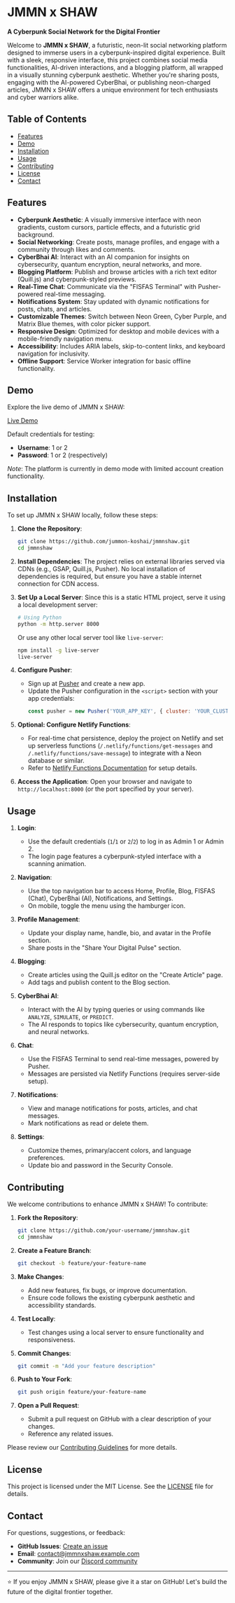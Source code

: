 # JMMN x SHAW


**A Cyberpunk Social Network for the Digital Frontier**

Welcome to **JMMN x SHAW**, a futuristic, neon-lit social networking platform designed to immerse users in a cyberpunk-inspired digital experience. Built with a sleek, responsive interface, this project combines social media functionalities, AI-driven interactions, and a blogging platform, all wrapped in a visually stunning cyberpunk aesthetic. Whether you're sharing posts, engaging with the AI-powered CyberBhai, or publishing neon-charged articles, JMMN x SHAW offers a unique environment for tech enthusiasts and cyber warriors alike.

## Table of Contents

- [Features](#features)
- [Demo](#demo)
- [Installation](#installation)
- [Usage](#usage)
- [Contributing](#contributing)
- [License](#license)
- [Contact](#contact)

## Features

- **Cyberpunk Aesthetic**: A visually immersive interface with neon gradients, custom cursors, particle effects, and a futuristic grid background.
- **Social Networking**: Create posts, manage profiles, and engage with a community through likes and comments.
- **CyberBhai AI**: Interact with an AI companion for insights on cybersecurity, quantum encryption, neural networks, and more.
- **Blogging Platform**: Publish and browse articles with a rich text editor (Quill.js) and cyberpunk-styled previews.
- **Real-Time Chat**: Communicate via the "FISFAS Terminal" with Pusher-powered real-time messaging.
- **Notifications System**: Stay updated with dynamic notifications for posts, chats, and articles.
- **Customizable Themes**: Switch between Neon Green, Cyber Purple, and Matrix Blue themes, with color picker support.
- **Responsive Design**: Optimized for desktop and mobile devices with a mobile-friendly navigation menu.
- **Accessibility**: Includes ARIA labels, skip-to-content links, and keyboard navigation for inclusivity.
- **Offline Support**: Service Worker integration for basic offline functionality.

## Demo

Explore the live demo of JMMN x SHAW:

[Live Demo](https://jmmnshaw.netlify.app)

Default credentials for testing:
- **Username**: 1 or 2
- **Password**: 1 or 2 (respectively)

*Note*: The platform is currently in demo mode with limited account creation functionality.

## Installation

To set up JMMN x SHAW locally, follow these steps:

1. **Clone the Repository**:
   ```bash
   git clone https://github.com/jummon-koshai/jmmnshaw.git
   cd jmmnshaw
   ```

2. **Install Dependencies**:
   The project relies on external libraries served via CDNs (e.g., GSAP, Quill.js, Pusher). No local installation of dependencies is required, but ensure you have a stable internet connection for CDN access.

3. **Set Up a Local Server**:
   Since this is a static HTML project, serve it using a local development server:
   ```bash
   # Using Python
   python -m http.server 8000
   ```
   Or use any other local server tool like `live-server`:
   ```bash
   npm install -g live-server
   live-server
   ```

4. **Configure Pusher**:
   - Sign up at [Pusher](https://pusher.com/) and create a new app.
   - Update the Pusher configuration in the `<script>` section with your app credentials:
     ```javascript
     const pusher = new Pusher('YOUR_APP_KEY', { cluster: 'YOUR_CLUSTER' });
     ```

5. **Optional: Configure Netlify Functions**:
   - For real-time chat persistence, deploy the project on Netlify and set up serverless functions (`/.netlify/functions/get-messages` and `/.netlify/functions/save-message`) to integrate with a Neon database or similar.
   - Refer to [Netlify Functions Documentation](https://docs.netlify.com/functions/overview/) for setup details.

6. **Access the Application**:
   Open your browser and navigate to `http://localhost:8000` (or the port specified by your server).

## Usage

1. **Login**:
   - Use the default credentials (`1`/`1` or `2`/`2`) to log in as Admin 1 or Admin 2.
   - The login page features a cyberpunk-styled interface with a scanning animation.

2. **Navigation**:
   - Use the top navigation bar to access Home, Profile, Blog, FISFAS (Chat), CyberBhai (AI), Notifications, and Settings.
   - On mobile, toggle the menu using the hamburger icon.

3. **Profile Management**:
   - Update your display name, handle, bio, and avatar in the Profile section.
   - Share posts in the "Share Your Digital Pulse" section.

4. **Blogging**:
   - Create articles using the Quill.js editor on the "Create Article" page.
   - Add tags and publish content to the Blog section.

5. **CyberBhai AI**:
   - Interact with the AI by typing queries or using commands like `ANALYZE`, `SIMULATE`, or `PREDICT`.
   - The AI responds to topics like cybersecurity, quantum encryption, and neural networks.

6. **Chat**:
   - Use the FISFAS Terminal to send real-time messages, powered by Pusher.
   - Messages are persisted via Netlify Functions (requires server-side setup).

7. **Notifications**:
   - View and manage notifications for posts, articles, and chat messages.
   - Mark notifications as read or delete them.

8. **Settings**:
   - Customize themes, primary/accent colors, and language preferences.
   - Update bio and password in the Security Console.

## Contributing

We welcome contributions to enhance JMMN x SHAW! To contribute:

1. **Fork the Repository**:
   ```bash
   git clone https://github.com/your-username/jmmnshaw.git
   cd jmmnshaw
   ```

2. **Create a Feature Branch**:
   ```bash
   git checkout -b feature/your-feature-name
   ```

3. **Make Changes**:
   - Add new features, fix bugs, or improve documentation.
   - Ensure code follows the existing cyberpunk aesthetic and accessibility standards.

4. **Test Locally**:
   - Test changes using a local server to ensure functionality and responsiveness.

5. **Commit Changes**:
   ```bash
   git commit -m "Add your feature description"
   ```

6. **Push to Your Fork**:
   ```bash
   git push origin feature/your-feature-name
   ```

7. **Open a Pull Request**:
   - Submit a pull request on GitHub with a clear description of your changes.
   - Reference any related issues.

Please review our [Contributing Guidelines](CONTRIBUTING.md) for more details.

## License

This project is licensed under the MIT License. See the [LICENSE](LICENSE) file for details.

## Contact

For questions, suggestions, or feedback:
- **GitHub Issues**: [Create an issue](https://github.com/jummon-koshai/jmmnshaw/issues)
- **Email**: [contact@jmmnxshaw.example.com](mailto:contact@jmmnxshaw.example.com)
- **Community**: Join our [Discord community](https://discord.com)

---

⭐ If you enjoy JMMN x SHAW, please give it a star on GitHub! Let's build the future of the digital frontier together.
